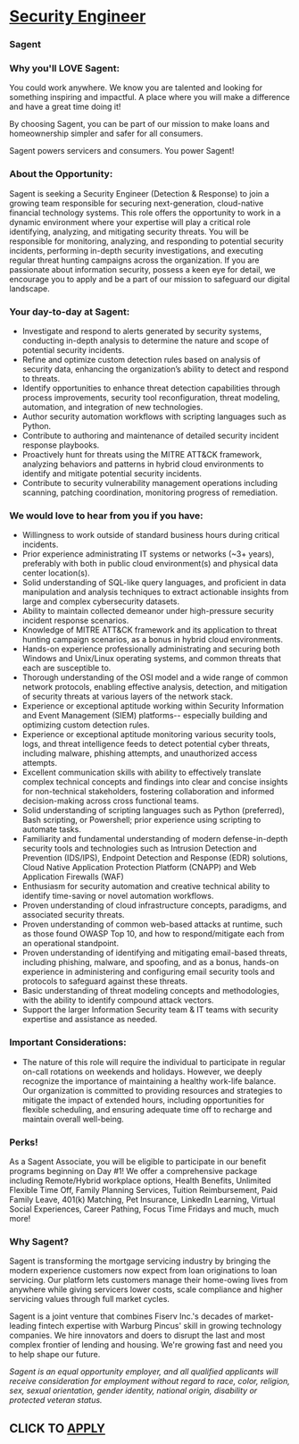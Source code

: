 # [Security Engineer](https://www.remotewlb.com/apply/security-engineer-64076)  
### Sagent  
####  

### Why you'll LOVE Sagent:

You could work anywhere. We know you are talented and looking for something inspiring and impactful. A place where you will make a difference and have a great time doing it!

By choosing Sagent, you can be part of our mission to make loans and homeownership simpler and safer for all consumers.

Sagent powers servicers and consumers. You power Sagent!

### About the Opportunity:

Sagent is seeking a Security Engineer (Detection & Response) to join a growing team responsible for securing next-generation, cloud-native financial technology systems. This role offers the opportunity to work in a dynamic environment where your expertise will play a critical role identifying, analyzing, and mitigating security threats. You will be responsible for monitoring, analyzing, and responding to potential security incidents, performing in-depth security investigations, and executing regular threat hunting campaigns across the organization. If you are passionate about information security, possess a keen eye for detail, we encourage you to apply and be a part of our mission to safeguard our digital landscape.

### Your day-to-day at Sagent:

  * Investigate and respond to alerts generated by security systems, conducting in-depth analysis to determine the nature and scope of potential security incidents.
  * Refine and optimize custom detection rules based on analysis of security data, enhancing the organization’s ability to detect and respond to threats.
  * Identify opportunities to enhance threat detection capabilities through process improvements, security tool reconfiguration, threat modeling, automation, and integration of new technologies.
  * Author security automation workflows with scripting languages such as Python.
  * Contribute to authoring and maintenance of detailed security incident response playbooks.
  * Proactively hunt for threats using the MITRE ATT&CK framework, analyzing behaviors and patterns in hybrid cloud environments to identify and mitigate potential security incidents.
  * Contribute to security vulnerability management operations including scanning, patching coordination, monitoring progress of remediation.

### We would love to hear from you if you have:

  * Willingness to work outside of standard business hours during critical incidents. 
  * Prior experience administrating IT systems or networks (~3+ years), preferably with both in public cloud environment(s) and physical data center location(s). 
  * Solid understanding of SQL-like query languages, and proficient in data manipulation and analysis techniques to extract actionable insights from large and complex cybersecurity datasets. 
  * Ability to maintain collected demeanor under high-pressure security incident response scenarios. 
  * Knowledge of MITRE ATT&CK framework and its application to threat hunting campaign scenarios, as a bonus in hybrid cloud environments.
  * Hands-on experience professionally administrating and securing both Windows and Unix/Linux operating systems, and common threats that each are susceptible to. 
  * Thorough understanding of the OSI model and a wide range of common network protocols, enabling effective analysis, detection, and mitigation of security threats at various layers of the network stack. 
  * Experience or exceptional aptitude working within Security Information and Event Management (SIEM) platforms-- especially building and optimizing custom detection rules. 
  * Experience or exceptional aptitude monitoring various security tools, logs, and threat intelligence feeds to detect potential cyber threats, including malware, phishing attempts, and unauthorized access attempts. 
  * Excellent communication skills with ability to effectively translate complex technical concepts and findings into clear and concise insights for non-technical stakeholders, fostering collaboration and informed decision-making across cross functional teams. 
  * Solid understanding of scripting languages such as Python (preferred), Bash scripting, or Powershell; prior experience using scripting to automate tasks.
  * Familiarity and fundamental understanding of modern defense-in-depth security tools and technologies such as Intrusion Detection and Prevention (IDS/IPS), Endpoint Detection and Response (EDR) solutions, Cloud Native Application Protection Platform (CNAPP) and Web Application Firewalls (WAF) 
  * Enthusiasm for security automation and creative technical ability to identify time-saving or novel automation workflows. 
  * Proven understanding of cloud infrastructure concepts, paradigms, and associated security threats. 
  * Proven understanding of common web-based attacks at runtime, such as those found OWASP Top 10, and how to respond/mitigate each from an operational standpoint. 
  * Proven understanding of identifying and mitigating email-based threats, including phishing, malware, and spoofing, and as a bonus, hands-on experience in administering and configuring email security tools and protocols to safeguard against these threats. 
  * Basic understanding of threat modeling concepts and methodologies, with the ability to identify compound attack vectors. 
  * Support the larger Information Security team & IT teams with security expertise and assistance as needed. 

### Important Considerations:

  * The nature of this role will require the individual to participate in regular on-call rotations on weekends and holidays. However, we deeply recognize the importance of maintaining a healthy work-life balance. Our organization is committed to providing resources and strategies to mitigate the impact of extended hours, including opportunities for flexible scheduling, and ensuring adequate time off to recharge and maintain overall well-being. 

### Perks!

As a Sagent Associate, you will be eligible to participate in our benefit programs beginning on Day #1! We offer a comprehensive package including Remote/Hybrid workplace options, Health Benefits, Unlimited Flexible Time Off, Family Planning Services, Tuition Reimbursement, Paid Family Leave, 401(k) Matching, Pet Insurance, LinkedIn Learning, Virtual Social Experiences, Career Pathing, Focus Time Fridays and much, much more!

### Why Sagent?

Sagent is transforming the mortgage servicing industry by bringing the modern experience customers now expect from loan originations to loan servicing. Our platform lets customers manage their home-owing lives from anywhere while giving servicers lower costs, scale compliance and higher servicing values through full market cycles.

Sagent is a joint venture that combines Fiserv Inc.'s decades of market-leading fintech expertise with Warburg Pincus' skill in growing technology companies. We hire innovators and doers to disrupt the last and most complex frontier of lending and housing. We're growing fast and need you to help shape our future.

 _Sagent is an equal opportunity employer, and all qualified applicants will receive consideration for employment without regard to race, color, religion, sex, sexual orientation, gender identity, national origin, disability or protected veteran status._

  
## CLICK TO [APPLY](https://www.remotewlb.com/apply/security-engineer-64076)

